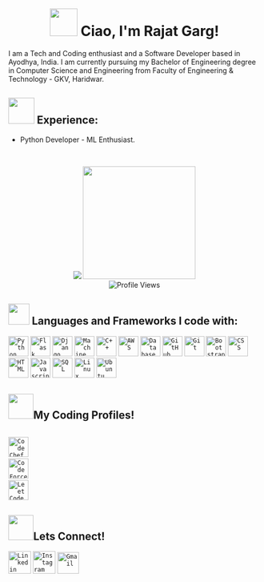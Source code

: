 <h1 align = "center"><img src="https://emojis.slackmojis.com/emojis/images/1623587399/44665/kirby_hi.gif?1623587399" width="55px"> Ciao, I'm Rajat Garg! </h1>

I am a Tech and Coding enthusiast and a Software Developer based in Ayodhya, India. I am currently pursuing my Bachelor of Engineering degree in Computer Science and  Engineering from Faculty of Engineering & Technology - GKV, Haridwar.


## <img src="https://media.giphy.com/media/QXPqYpSyBIMjBTtBbl/giphy.gif" width="52px"> Experience: 

- Python Developer - ML Enthusiast. 


<br>

<p align = "center">
  <img src="https://github-readme-stats.vercel.app/api?username=rajatgarg765&count_private=true&show_icons=true&title_color=fc5a8d&icon_color=1b93c9&show_owner=true&line_height=30&include_all_commits=true">
  <img height="225" src="https://github-readme-stats.vercel.app/api/top-langs/?username=rajatgarg765&hide=procfile,matlab,php&title_color=fc5a8d&icon_color=1b93c9&show_owner=true&langs_count=8">

  <br>
  <img alt="Profile Views" src="https://komarev.com/ghpvc/?username=rajatgarg765&color=fc5a8d" />
  
  
</p>


## <img src="https://media.giphy.com/media/QssGEmpkyEOhBCb7e1/giphy.gif" width="42px"> Languages and Frameworks I code with:
<code><img width="40px" src="https://img.icons8.com/color/8x/000000/python.png" title="Python"/></code>
<code><img width="40px" src="https://img.icons8.com/color/8x/000000/flask.png" title="Flask"/></code>
<code><img width="40px" src="https://img.icons8.com/color/8x/000000/django.png" title="Django"/></code>
<code><img width="40px" src="https://img.icons8.com/color/8x/000000/data-science.png" title="Machine Learning"/></code>
<code><img width="40px" src="https://img.icons8.com/color/4x/c-plus-plus-logo.png" title="C++"/></code>
<code><img width="40px" src="https://img.icons8.com/color/48/000000/amazon-web-services.png" title="AWS"/></code>
<code><img width="40px" src="https://img.icons8.com/dusk/64/000000/database-restore.png" title="Database"/></code>
<code><img width="40px" src="https://img.icons8.com/fluent/8x/github.png" title="GitHub"/></code>
<code><img width="40px" src="https://img.icons8.com/color/2x/git.png" title="Git"/></code>
<code><img width="40px" src="https://img.icons8.com/color/2x/bootstrap.png" title="Bootstrap"/></code>
<code><img width="40px" src="https://img.icons8.com/color/48/000000/css3.png" title="CSS"/></code>
<code><img width="40px" src="https://img.icons8.com/color/48/000000/html-5.png" title="HTML"/></code>
<code><img width="40px" src="https://img.icons8.com/color/48/000000/javascript--v1.png" title="Javascript"/></code>
<code><img width="40px" src="https://img.icons8.com/color/8x/000000/sql.png" title="SQL"/></code>
<code><img width="40px" src="https://img.icons8.com/color/8x/000000/linux.png" title="Linux"/></code>
<code><img width="40px" src="https://img.icons8.com/color/8x/000000/ubuntu.png" title="Ubuntu"/></code>




## <img src="https://media.giphy.com/media/MIGbtLZoVjbl0bYbAd/giphy.gif" width="50px">My Coding Profiles!

<code> <a href="https://www.codechef.com/users/factfully/"><img width="40px" src="https://img.icons8.com/color/144/000000/codechef.png" title="CodeChef Profile"/></a></code>
<code> <a href="https://codeforces.com/profile/CRonaldo/"><img width="40px" src="https://img.icons8.com/external-tal-revivo-color-tal-revivo/96/000000/external-codeforces-programming-competitions-and-contests-programming-community-logo-color-tal-revivo.png" title="CodeForces Profile"/></a></code>
<code> <a href="https://leetcode.com/rajeevsahu/"><img width="40px" src="https://img.icons8.com/external-tal-revivo-color-tal-revivo/96/000000/external-level-up-your-coding-skills-and-quickly-land-a-job-logo-color-tal-revivo.png" title="LeetCode Profile"/></a> </code>


<!-- <a href="https://www.codechef.com/users/factfully/">![CodeChef Badge](https://cp-logo.vercel.app/codechef/factfully?logo=true) </a>
<a href="https://codeforces.com/profile/CRonaldo">![CodeForces Badge](https://cp-logo.vercel.app/codeforces/CRonaldo?logo=true) </a>
<a href="https://leetcode.com/rajeevsahu/">![LeetCode Badge](https://cp-logo.vercel.app/leetcode/rajeevsahu?logo=true)</a> -->

 

## <img src="https://media.giphy.com/media/KcnlGHBpnKnjZIuCMv/giphy.gif" width="50px">Lets Connect!
<code><a href="https://www.linkedin.com/in/rajeevsahu21/"><img width="45px" src="https://img.icons8.com/color/8x/000000/linkedin.png" title="Linkedin"/></a></code>
<code><a href="https://www.instagram.com/rajeevsahu21"><img width="45px" src="https://img.icons8.com/fluent/48/000000/instagram-new.png" title="Instagram"/></a></code>
<code><a href="mailto:rajeevsahu210@gmail.com"><img width="43px" src="https://img.icons8.com/fluent/48/000000/gmail.png" title="Gmail"/></a></code>

<br>

